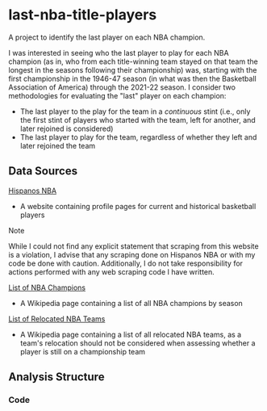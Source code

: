 # last-nba-title-players
A project to identify the last player on each NBA champion.

I was interested in seeing who the last player to play for each NBA champion (as in, who from each title-winning team stayed on that team the longest in the seasons following their championship) was, starting with the first championship in the 1946-47 season (in what was then the Basketball Association of America) through the 2021-22 season. I consider two methodologies for evaluating the "last" player on each champion:
* The last player to the play for the team in a _continuous_ stint (i.e., only the first stint of players who started with the team, left for another, and later rejoined is considered)
* The last player to play for the team, regardless of whether they left and later rejoined the team

## Data Sources
[Hispanos NBA](https://en.hispanosnba.com)
* A website containing profile pages for current and historical basketball players
> [!NOTE]
> While I could not find any explicit statement that scraping from this website is a violation, I advise that any scraping done on Hispanos NBA or with my code be done with caution. Additionally, I do not take responsibility for actions performed with any web scraping code I have written.

[List of NBA Champions](https://en.wikipedia.org/wiki/List_of_NBA_champions)
* A Wikipedia page containing a list of all NBA champions by season

[List of Relocated NBA Teams](https://en.wikipedia.org/wiki/List_of_relocated_National_Basketball_Association_teams)
* A Wikipedia page containing a list of all relocated NBA teams, as a team's relocation should not be considered when assessing whether a player is still on a championship team
## Analysis Structure
### Code
